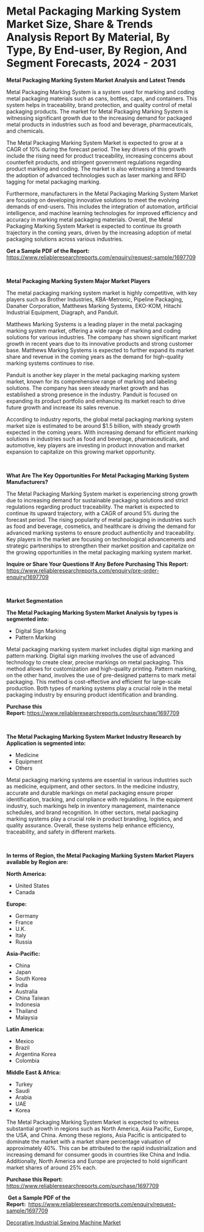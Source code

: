 <p><h1>Metal Packaging Marking System Market Size, Share & Trends Analysis Report By Material, By Type, By End-user, By Region, And Segment Forecasts, 2024 - 2031</h1></p><p><strong>Metal Packaging Marking System Market Analysis and Latest Trends</strong></p>
<p><p>Metal Packaging Marking System is a system used for marking and coding metal packaging materials such as cans, bottles, caps, and containers. This system helps in traceability, brand protection, and quality control of metal packaging products. The market for Metal Packaging Marking System is witnessing significant growth due to the increasing demand for packaged metal products in industries such as food and beverage, pharmaceuticals, and chemicals.</p><p>The Metal Packaging Marking System Market is expected to grow at a CAGR of 10% during the forecast period. The key drivers of this growth include the rising need for product traceability, increasing concerns about counterfeit products, and stringent government regulations regarding product marking and coding. The market is also witnessing a trend towards the adoption of advanced technologies such as laser marking and RFID tagging for metal packaging marking.</p><p>Furthermore, manufacturers in the Metal Packaging Marking System Market are focusing on developing innovative solutions to meet the evolving demands of end-users. This includes the integration of automation, artificial intelligence, and machine learning technologies for improved efficiency and accuracy in marking metal packaging materials. Overall, the Metal Packaging Marking System Market is expected to continue its growth trajectory in the coming years, driven by the increasing adoption of metal packaging solutions across various industries.</p></p>
<p><strong>Get a Sample PDF of the Report:&nbsp;</strong> <a href="https://www.reliableresearchreports.com/enquiry/request-sample/1697709">https://www.reliableresearchreports.com/enquiry/request-sample/1697709</a></p>
<p>&nbsp;</p>
<p><strong>Metal Packaging Marking System Major Market Players</strong></p>
<p><p>The metal packaging marking system market is highly competitive, with key players such as Brother Industries, KBA-Metronic, Pipeline Packaging, Danaher Corporation, Matthews Marking Systems, EKO-KOM, Hitachi Industrial Equipment, Diagraph, and Panduit. </p><p>Matthews Marking Systems is a leading player in the metal packaging marking system market, offering a wide range of marking and coding solutions for various industries. The company has shown significant market growth in recent years due to its innovative products and strong customer base. Matthews Marking Systems is expected to further expand its market share and revenue in the coming years as the demand for high-quality marking systems continues to rise.</p><p>Panduit is another key player in the metal packaging marking system market, known for its comprehensive range of marking and labeling solutions. The company has seen steady market growth and has established a strong presence in the industry. Panduit is focused on expanding its product portfolio and enhancing its market reach to drive future growth and increase its sales revenue.</p><p>According to industry reports, the global metal packaging marking system market size is estimated to be around $1.5 billion, with steady growth expected in the coming years. With increasing demand for efficient marking solutions in industries such as food and beverage, pharmaceuticals, and automotive, key players are investing in product innovation and market expansion to capitalize on this growing market opportunity.</p></p>
<p>&nbsp;</p>
<p><strong>What Are The Key Opportunities For Metal Packaging Marking System Manufacturers?</strong></p>
<p><p>The Metal Packaging Marking System market is experiencing strong growth due to increasing demand for sustainable packaging solutions and strict regulations regarding product traceability. The market is expected to continue its upward trajectory, with a CAGR of around 5% during the forecast period. The rising popularity of metal packaging in industries such as food and beverage, cosmetics, and healthcare is driving the demand for advanced marking systems to ensure product authenticity and traceability. Key players in the market are focusing on technological advancements and strategic partnerships to strengthen their market position and capitalize on the growing opportunities in the metal packaging marking system market.</p></p>
<p><strong>Inquire or Share Your Questions If Any Before Purchasing This Report:</strong> <a href="https://www.reliableresearchreports.com/enquiry/pre-order-enquiry/1697709">https://www.reliableresearchreports.com/enquiry/pre-order-enquiry/1697709</a></p>
<p>&nbsp;</p>
<p><strong>Market Segmentation</strong></p>
<p><strong>The Metal Packaging Marking System Market Analysis by types is segmented into:</strong></p>
<p><ul><li>Digital Sign Marking</li><li>Pattern Marking</li></ul></p>
<p><p>Metal packaging marking system market includes digital sign marking and pattern marking. Digital sign marking involves the use of advanced technology to create clear, precise markings on metal packaging. This method allows for customization and high-quality printing. Pattern marking, on the other hand, involves the use of pre-designed patterns to mark metal packaging. This method is cost-effective and efficient for large-scale production. Both types of marking systems play a crucial role in the metal packaging industry by ensuring product identification and branding.</p></p>
<p><strong>Purchase this Report:&nbsp;</strong><a href="https://www.reliableresearchreports.com/purchase/1697709">https://www.reliableresearchreports.com/purchase/1697709</a></p>
<p>&nbsp;</p>
<p><strong>The Metal Packaging Marking System Market Industry Research by Application is segmented into:</strong></p>
<p><ul><li>Medicine</li><li>Equipment</li><li>Others</li></ul></p>
<p><p>Metal packaging marking systems are essential in various industries such as medicine, equipment, and other sectors. In the medicine industry, accurate and durable markings on metal packaging ensure proper identification, tracking, and compliance with regulations. In the equipment industry, such markings help in inventory management, maintenance schedules, and brand recognition. In other sectors, metal packaging marking systems play a crucial role in product branding, logistics, and quality assurance. Overall, these systems help enhance efficiency, traceability, and safety in different markets.</p></p>
<p>&nbsp;</p>
<p><strong>In terms of Region, the Metal Packaging Marking System Market Players available by Region are:</strong></p>
<p>
    <p> <strong> North America: </strong>
        <ul>
            <li>United States</li>
            <li>Canada</li>
        </ul>
        </p> 
    <p> <strong> Europe: </strong>
        <ul>
            <li>Germany</li>
            <li>France</li>
            <li>U.K.</li>
            <li>Italy</li>
            <li>Russia</li>
        </ul>
        </p> 
    <p> <strong> Asia-Pacific: </strong>
        <ul>
            <li>China</li>
            <li>Japan</li>
            <li>South Korea</li>
            <li>India</li>
            <li>Australia</li>
            <li>China Taiwan</li>
            <li>Indonesia</li>
            <li>Thailand</li>
            <li>Malaysia</li>
        </ul>
        </p> 
    <p> <strong> Latin America: </strong>
        <ul>
            <li>Mexico</li>
            <li>Brazil</li>
            <li>Argentina Korea</li>
            <li>Colombia</li>
        </ul>
        </p> 
    <p> <strong> Middle East & Africa: </strong>
        <ul>
            <li>Turkey</li>
            <li>Saudi</li>
            <li>Arabia</li>
            <li>UAE</li>
            <li>Korea</li>
        </ul>
    </p>
    </p>
<p><p>The Metal Packaging Marking System Market is expected to witness substantial growth in regions such as North America, Asia Pacific, Europe, the USA, and China. Among these regions, Asia Pacific is anticipated to dominate the market with a market share percentage valuation of approximately 40%. This can be attributed to the rapid industrialization and increasing demand for consumer goods in countries like China and India. Additionally, North America and Europe are projected to hold significant market shares of around 25% each.</p></p>
<p><strong>Purchase this Report: </strong><a href="https://www.reliableresearchreports.com/purchase/1697709">https://www.reliableresearchreports.com/purchase/1697709</a></p>
<p>&nbsp;<strong>Get a Sample PDF of the Report:&nbsp;&nbsp;</strong><a href="https://www.reliableresearchreports.com/enquiry/request-sample/1697709">https://www.reliableresearchreports.com/enquiry/request-sample/1697709</a></p>
<p><strong></strong></p>
<p><p><a href="https://github.com/mancsybtousav/Market-Research-Report-List-1/blob/main/decorative-industrial-sewing-machine-market.md">Decorative Industrial Sewing Machine Market</a></p></p>